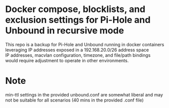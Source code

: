 # Docker compose, blocklists, and exclusion settings for Pi-Hole and Unbound in recursive mode

This repo is a backup for Pi-Hole and Unbound running in docker containers leveraging IP addresses exposed in a 192.168.20.0/26 address space\
IP addresses, macvlan configuration, timezone, and file/path bindings would require adjustment to operate in other environments.

# Note

min-ttl settings in the provided unbound.conf are somewhat liberal and may not be suitable for all scenarios (40 mins in the provided .conf file)